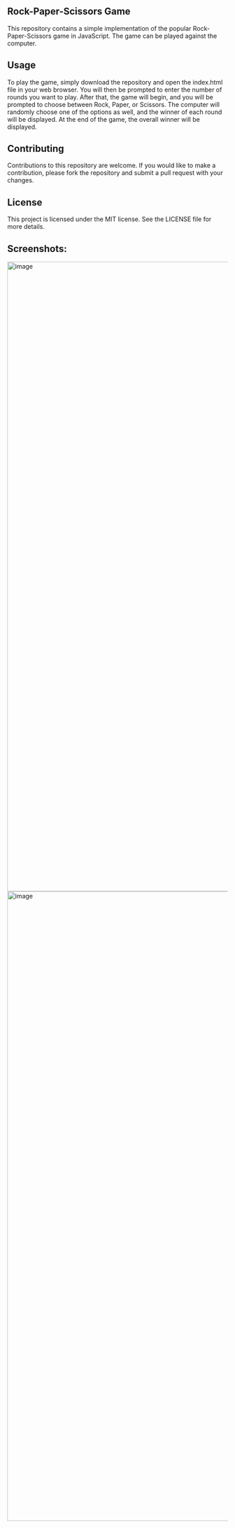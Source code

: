 ## Rock-Paper-Scissors Game

This repository contains a simple implementation of the popular Rock-Paper-Scissors game in JavaScript. The game can be played against the computer.

## Usage

To play the game, simply download the repository and open the index.html file in your web browser. You will then be prompted to enter the number of rounds you want to play. After that, the game will begin, and you will be prompted to choose between Rock, Paper, or Scissors. The computer will randomly choose one of the options as well, and the winner of each round will be displayed. At the end of the game, the overall winner will be displayed.

## Contributing

Contributions to this repository are welcome. If you would like to make a contribution, please fork the repository and submit a pull request with your changes. 

## License
This project is licensed under the MIT license. See the LICENSE file for more details.


## Screenshots:

<img width="1440" alt="image" src="https://user-images.githubusercontent.com/23126394/224535352-5ed3aaa5-a315-47a0-b0e6-e74000f527e9.png">


<img width="1440" alt="image" src="https://user-images.githubusercontent.com/23126394/224535231-11821dd7-57ce-4b57-8846-97f009f52338.png">

